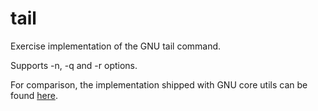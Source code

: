 # tail

Exercise implementation of the GNU tail command.

Supports -n, -q and -r options.

For comparison, the implementation shipped with GNU core utils can be found
[here](https://github.com/coreutils/coreutils/blob/master/src/tail.c).
